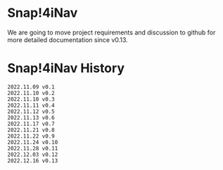 # Snap!4iNav 

We are going to move project requirements and discussion to github for more detailed documentation since v0.13.

# Snap!4iNav History

```
2022.11.09 v0.1
2022.11.10 v0.2
2022.11.10 v0.3
2022.11.11 v0.4
2022.11.12 v0.5
2022.11.13 v0.6
2022.11.17 v0.7
2022.11.21 v0.8
2022.11.22 v0.9
2022.11.24 v0.10
2022.11.28 v0.11
2022.12.03 v0.12
2022.12.16 v0.13
```